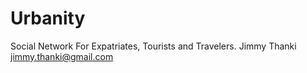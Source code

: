 # Urbanity
Social Network For Expatriates, Tourists and Travelers.
Jimmy Thanki
jimmy.thanki@gmail.com